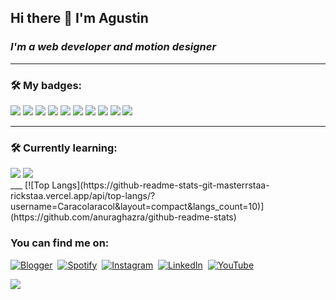 ## Hi there 👋  I'm Agustin
### *I'm a web developer and motion designer*










___
### :hammer_and_wrench: My badges:
<div>
<img src="https://img.shields.io/badge/-Javascript-F7DF1E?logo=javascript&logoColor=white&style=for-the-badge" />
<img src="https://img.shields.io/badge/-HTML-E34F26?logo=html5&logoColor=white&style=for-the-badge" />
<img src="https://img.shields.io/badge/-CSS-1572B6?logo=css3&logoColor=white&style=for-the-badge" />
<img src="https://img.shields.io/badge/-ReactJs-61DAFB?logo=react&logoColor=white&style=for-the-badge" />
<img src="https://img.shields.io/badge/-sass-CC6699?logo=sass&logoColor=white&style=for-the-badge" />
<img src="https://img.shields.io/badge/-tailwindcss-06B6D4?logo=tailwindcss&logoColor=white&style=for-the-badge" />
<img src="https://img.shields.io/badge/-Photoshop-31A8FF?logo=adobephotoshop&logoColor=white&style=for-the-badge" />
<img src="https://img.shields.io/badge/-After%20Effects-9999FF?logo=adobeaftereffects&logoColor=white&style=for-the-badge" />
<img src="https://img.shields.io/badge/-MaterialUI-007FFF?logo=mui&logoColor=white&style=for-the-badge" />
<img src="https://img.shields.io/badge/-Firebase-FFCA28?logo=firebase&logoColor=white&style=for-the-badge" />


</div>

___
### :hammer_and_wrench: Currently learning:
<div>
<img src="https://img.shields.io/badge/-Python-3776AB?logo=python&logoColor=white&style=for-the-badge" />

<img src="https://img.shields.io/badge/-Typescript-3178C6?logo=typescript&logoColor=white&style=for-the-badge" />
</div>
___
[![Top Langs](https://github-readme-stats-git-masterrstaa-rickstaa.vercel.app/api/top-langs/?username=Caracolaracol&layout=compact&langs_count=10)](https://github.com/anuraghazra/github-readme-stats)





### You can find me on:
<div id="badges">
  
  <a>[![Blogger](https://img.shields.io/badge/Blogger-FF5722?style=for-the-badge&logo=blogger&logoColor=white)](https://caracolaracolracolacolcololl.blogspot.com)</a>&nbsp;
  <a>[![Spotify](https://img.shields.io/badge/Spotify-1ED760?style=for-the-badge&logo=spotify&logoColor=white)](https://open.spotify.com/user/12124761051)</a>&nbsp;
  <a>[![Instagram](https://img.shields.io/badge/Instagram-%23E4405F.svg?style=for-the-badge&logo=Instagram&logoColor=white)](https://www.instagram.com/caracol.___/)</a>&nbsp;
  <a>[![LinkedIn](https://img.shields.io/badge/linkedin-%230077B5.svg?style=for-the-badge&logo=linkedin&logoColor=white)](https://www.linkedin.com/in/agustin-rojas-c4r4c01/)&nbsp;
    <a>[![YouTube](https://img.shields.io/badge/YouTube-%23FF0000.svg?style=for-the-badge&logo=YouTube&logoColor=white)](https://www.youtube.com/channel/UC5HgL3MWfEPJR5T4G54ht7A/featured)&nbsp;
  
<div>


<a>![](https://komarev.com/ghpvc/?username=Caracolaracol&color=dc143c)</a>

 
